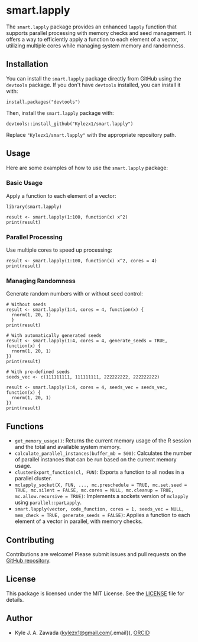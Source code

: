 # smart.lapply

The `smart.lapply` package provides an enhanced `lapply` function that supports parallel processing with memory checks and seed management. It offers a way to efficiently apply a function to each element of a vector, utilizing multiple cores while managing system memory and randomness.

## Installation

You can install the `smart.lapply` package directly from GitHub using the `devtools` package. If you don't have `devtools` installed, you can install it with:

```{r}
install.packages("devtools")
```

Then, install the `smart.lapply` package with:

```{r}
devtools::install_github("Kylezx1/smart.lapply")
```

Replace `"Kylezx1/smart.lapply"` with the appropriate repository path.

## Usage

Here are some examples of how to use the `smart.lapply` package:

### Basic Usage

Apply a function to each element of a vector:

```{r}
library(smart.lapply)

result <- smart.lapply(1:100, function(x) x^2)
print(result)
```

### Parallel Processing

Use multiple cores to speed up processing:

```{r}
result <- smart.lapply(1:100, function(x) x^2, cores = 4)
print(result)
```

### Managing Randomness

Generate random numbers with or without seed control:

```{r}
# Without seeds
result <- smart.lapply(1:4, cores = 4, function(x) {
  rnorm(1, 20, 1)
  } 
print(result)

# With automatically generated seeds
result <- smart.lapply(1:4, cores = 4, generate_seeds = TRUE, function(x) {
  rnorm(1, 20, 1)
})
print(result)

# With pre-defined seeds
seeds_vec <- c(111111111, 111111111, 222222222, 222222222)

result <- smart.lapply(1:4, cores = 4, seeds_vec = seeds_vec, function(x) {
  rnorm(1, 20, 1)
})
print(result)
```

## Functions

-   `get_memory_usage()`: Returns the current memory usage of the R session and the total and available system memory.
-   `calculate_parallel_instances(buffer_mb = 500)`: Calculates the number of parallel instances that can be run based on the current memory usage.
-   `clusterExport_function(cl, FUN)`: Exports a function to all nodes in a parallel cluster.
-   `mclapply_socket(X, FUN, ..., mc.preschedule = TRUE, mc.set.seed = TRUE, mc.silent = FALSE, mc.cores = NULL, mc.cleanup = TRUE, mc.allow.recursive = TRUE)`: Implements a sockets version of `mclapply` using `parallel::parLapply`.
-   `smart.lapply(vector, code_function, cores = 1, seeds_vec = NULL, mem_check = TRUE, generate_seeds = FALSE)`: Applies a function to each element of a vector in parallel, with memory checks.

## Contributing

Contributions are welcome! Please submit issues and pull requests on the [GitHub repository](https://github.com/Kylezx1/smart.lapply).

## License

This package is licensed under the MIT License. See the [LICENSE](LICENSE) file for details.

## Author

-   Kyle J. A. Zawada ([kylezx1\@gmail.com](mailto:kylezx1@gmail.com){.email}), [ORCID](https://orcid.org/0000-0002-4587-8138)
